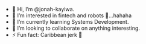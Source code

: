 - 👋 Hi, I’m @jonah-kayiwa.
- 👀 I’m interested in fintech and robots 🤖...hahaha 
- 🌱 I’m currently learning Systems Development.
- 💞️ I’m looking to collaborate on anything interesting.
- ⚡ Fun fact: Caribbean jerk 🍗 

<!---
jonah-kayiwa/jonah-kayiwa is a ✨ special ✨ repository because its `README.md` (this file) appears on your GitHub profile.
You can click the Preview link to take a look at your changes.
--->
